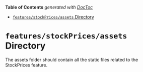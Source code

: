 <!-- START doctoc generated TOC please keep comment here to allow auto update -->
<!-- DON'T EDIT THIS SECTION, INSTEAD RE-RUN doctoc TO UPDATE -->

**Table of Contents** _generated with [DocToc](https://github.com/thlorenz/doctoc)_

- [`features/stockPrices/assets` Directory](#featuresstockpricesassets-directory)

<!-- END doctoc generated TOC please keep comment here to allow auto update -->

# `features/stockPrices/assets` Directory

The assets folder should contain all the static files related to the StockPrices feature.
